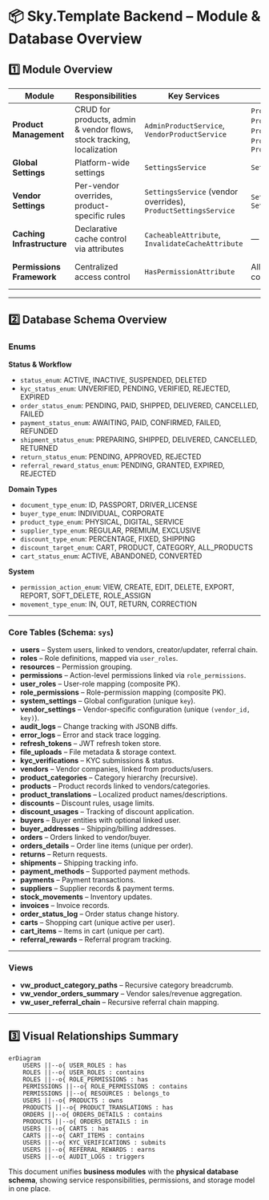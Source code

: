 # 📦 Sky.Template Backend – Module & Database Overview

## 1️⃣ Module Overview

| Module                     | Responsibilities                                                      | Key Services                                                   | Permissions                                                                                     | Caching                                             | Validation                           |
| -------------------------- | --------------------------------------------------------------------- | -------------------------------------------------------------- | ----------------------------------------------------------------------------------------------- | --------------------------------------------------- | ------------------------------------ |
| **Product Management**     | CRUD for products, admin & vendor flows, stock tracking, localization | `AdminProductService`, `VendorProductService`                  | `Products.Read`, `Products.Create`, `Products.Update`, `Products.Delete`, `Products.HardDelete` | `[Cacheable]` on read, `[InvalidateCache]` on write | `CreateProductRequestValidator`      |
| **Global Settings**        | Platform-wide settings                                                | `SettingsService`                                              | `Settings.Manage`                                                                               | `[Cacheable]` + `[InvalidateCache]`                 | Service logic                        |
| **Vendor Settings**        | Per-vendor overrides, product-specific rules                          | `SettingsService` (vendor overrides), `ProductSettingsService` | `Settings.Override`, `Settings.Manage`                                                          | `[Cacheable]` + `[InvalidateCache]`                 | Service logic                        |
| **Caching Infrastructure** | Declarative cache control via attributes                              | `CacheableAttribute`, `InvalidateCacheAttribute`               | —                                                                                               | Redis-based key/pattern cache                       | Prevents caching for dynamic filters |
| **Permissions Framework**  | Centralized access control                                            | `HasPermissionAttribute`                                       | All permission constants                                                                        | Optional caching of permission data                 | —                                    |

---

## 2️⃣ Database Schema Overview

### Enums

**Status & Workflow**

* `status_enum`: ACTIVE, INACTIVE, SUSPENDED, DELETED
* `kyc_status_enum`: UNVERIFIED, PENDING, VERIFIED, REJECTED, EXPIRED
* `order_status_enum`: PENDING, PAID, SHIPPED, DELIVERED, CANCELLED, FAILED
* `payment_status_enum`: AWAITING, PAID, CONFIRMED, FAILED, REFUNDED
* `shipment_status_enum`: PREPARING, SHIPPED, DELIVERED, CANCELLED, RETURNED
* `return_status_enum`: PENDING, APPROVED, REJECTED
* `referral_reward_status_enum`: PENDING, GRANTED, EXPIRED, REJECTED

**Domain Types**

* `document_type_enum`: ID, PASSPORT, DRIVER\_LICENSE
* `buyer_type_enum`: INDIVIDUAL, CORPORATE
* `product_type_enum`: PHYSICAL, DIGITAL, SERVICE
* `supplier_type_enum`: REGULAR, PREMIUM, EXCLUSIVE
* `discount_type_enum`: PERCENTAGE, FIXED, SHIPPING
* `discount_target_enum`: CART, PRODUCT, CATEGORY, ALL\_PRODUCTS
* `cart_status_enum`: ACTIVE, ABANDONED, CONVERTED

**System**

* `permission_action_enum`: VIEW, CREATE, EDIT, DELETE, EXPORT, REPORT, SOFT\_DELETE, ROLE\_ASSIGN
* `movement_type_enum`: IN, OUT, RETURN, CORRECTION

---

### Core Tables (Schema: `sys`)

* **users** – System users, linked to vendors, creator/updater, referral chain.
* **roles** – Role definitions, mapped via `user_roles`.
* **resources** – Permission grouping.
* **permissions** – Action-level permissions linked via `role_permissions`.
* **user\_roles** – User-role mapping (composite PK).
* **role\_permissions** – Role-permission mapping (composite PK).
* **system\_settings** – Global configuration (unique `key`).
* **vendor\_settings** – Vendor-specific configuration (unique `(vendor_id, key)`).
* **audit\_logs** – Change tracking with JSONB diffs.
* **error\_logs** – Error and stack trace logging.
* **refresh\_tokens** – JWT refresh token store.
* **file\_uploads** – File metadata & storage context.
* **kyc\_verifications** – KYC submissions & status.
* **vendors** – Vendor companies, linked from products/users.
* **product\_categories** – Category hierarchy (recursive).
* **products** – Product records linked to vendors/categories.
* **product\_translations** – Localized product names/descriptions.
* **discounts** – Discount rules, usage limits.
* **discount\_usages** – Tracking of discount application.
* **buyers** – Buyer entities with optional linked user.
* **buyer\_addresses** – Shipping/billing addresses.
* **orders** – Orders linked to vendor/buyer.
* **orders\_details** – Order line items (unique per order).
* **returns** – Return requests.
* **shipments** – Shipping tracking info.
* **payment\_methods** – Supported payment methods.
* **payments** – Payment transactions.
* **suppliers** – Supplier records & payment terms.
* **stock\_movements** – Inventory updates.
* **invoices** – Invoice records.
* **order\_status\_log** – Order status change history.
* **carts** – Shopping cart (unique active per user).
* **cart\_items** – Items in cart (unique per cart).
* **referral\_rewards** – Referral program tracking.

---

### Views

* **vw\_product\_category\_paths** – Recursive category breadcrumb.
* **vw\_vendor\_orders\_summary** – Vendor sales/revenue aggregation.
* **vw\_user\_referral\_chain** – Recursive referral chain mapping.

---

## 3️⃣ Visual Relationships Summary

```mermaid
erDiagram
    USERS ||--o{ USER_ROLES : has
    ROLES ||--o{ USER_ROLES : contains
    ROLES ||--o{ ROLE_PERMISSIONS : has
    PERMISSIONS ||--o{ ROLE_PERMISSIONS : contains
    PERMISSIONS ||--o{ RESOURCES : belongs_to
    USERS ||--o{ PRODUCTS : owns
    PRODUCTS ||--o{ PRODUCT_TRANSLATIONS : has
    ORDERS ||--o{ ORDERS_DETAILS : contains
    PRODUCTS ||--o{ ORDERS_DETAILS : in
    USERS ||--o{ CARTS : has
    CARTS ||--o{ CART_ITEMS : contains
    USERS ||--o{ KYC_VERIFICATIONS : submits
    USERS ||--o{ REFERRAL_REWARDS : earns
    USERS ||--o{ AUDIT_LOGS : triggers
```

This document unifies **business modules** with the **physical database schema**, showing service responsibilities, permissions, and storage model in one place.
